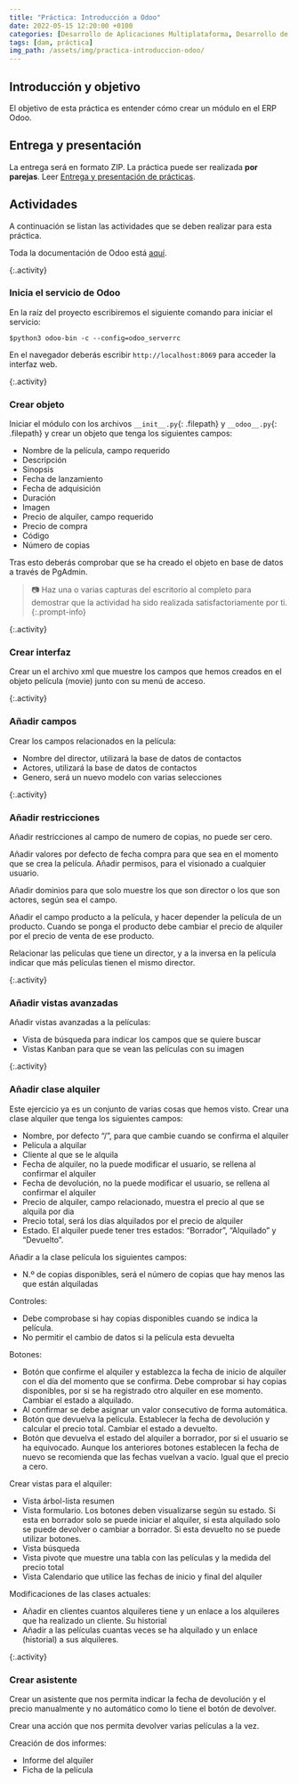 ```yaml
---
title: "Práctica: Introducción a Odoo"
date: 2022-05-15 12:20:00 +0100
categories: [Desarrollo de Aplicaciones Multiplataforma, Desarrollo de Interfaces]
tags: [dam, práctica]
img_path: /assets/img/practica-introduccion-odoo/
---
```


## Introducción y objetivo

El objetivo de esta práctica es entender cómo crear un módulo en el ERP Odoo.

## Entrega y presentación

La entrega será en formato ZIP. La práctica puede ser realizada **por parejas**. Leer [Entrega y presentación de prácticas](/posts/entrega-presentacion-practicas/).

## Actividades

A continuación se listan las actividades que se deben realizar para esta práctica.

Toda la documentación de Odoo está [aquí](https://www.odoo.com/documentation/15.0/es/developer.html).

{:.activity}
### Inicia el servicio de Odoo

En la raíz del proyecto escribiremos el siguiente comando para iniciar el servicio:

```console
$python3 odoo-bin -c --config=odoo_serverrc
```

En el navegador deberás escribir `http://localhost:8069` para acceder la interfaz web.

{:.activity}
### Crear objeto

Iniciar el módulo con los archivos `__init__.py`{: .filepath} y `__odoo__.py`{: .filepath} y crear un objeto que tenga los siguientes campos:

- Nombre de la película, campo requerido
- Descripción
- Sinopsis
- Fecha de lanzamiento
- Fecha de adquisición
- Duración
- Imagen
- Precio de alquiler, campo requerido
- Precio de compra
- Código
- Número de copias

Tras esto deberás comprobar que se ha creado el objeto en base de datos a través de PgAdmin.

> 📷 Haz una o varias capturas del escritorio al completo para demostrar que la actividad ha sido realizada satisfactoriamente por ti.
{:.prompt-info}

{:.activity}
### Crear interfaz

Crear un el archivo xml que muestre los campos que hemos creados en el objeto película  (movie) junto con su menú de acceso.

{:.activity}
### Añadir campos

Crear los campos relacionados en la película:

- Nombre del director, utilizará la base de datos de contactos
- Actores, utilizará la base de datos de contactos
- Genero, será un nuevo modelo con varias selecciones

{:.activity}
### Añadir restricciones

Añadir restricciones al campo de numero de copias, no puede ser cero.

Añadir valores por defecto de fecha compra para que sea en el momento que se crea la película. Añadir permisos, para el visionado a cualquier usuario.

Añadir dominios para que solo muestre los que son director o los que son actores, según sea el  campo.

Añadir el campo producto a la película, y hacer depender la película de un producto. Cuando se  ponga el producto debe cambiar el precio de alquiler por el precio de venta de ese producto.

Relacionar las películas que tiene un director, y a la inversa en la película indicar que más películas  tienen el mismo director.

{:.activity}
### Añadir vistas avanzadas

Añadir vistas avanzadas a la películas:

- Vista de búsqueda para indicar los campos que se quiere buscar
- Vistas Kanban para que se vean las películas con su imagen

{:.activity}
### Añadir clase alquiler

Este ejercicio ya es un conjunto de varias cosas que hemos visto.
Crear una clase alquiler que tenga los siguientes campos:

- Nombre, por defecto “/”, para que cambie cuando se confirma el alquiler
- Película a alquilar
- Cliente al que se le alquila
- Fecha de alquiler, no la puede modificar el usuario, se rellena al confirmar el alquiler
- Fecha de devolución, no la puede modificar el usuario, se rellena al confirmar el alquiler
- Precio de alquiler, campo relacionado, muestra el precio al que se alquila por dia
- Precio total, será los días alquilados por el precio de alquiler
- Estado. El alquiler puede tener tres estados: “Borrador”, “Alquilado” y “Devuelto”.

Añadir a la clase película los siguientes campos:

- N.º de copias disponibles, será el número de copias que hay menos las que están alquiladas

Controles:

- Debe comprobase si hay copias disponibles cuando se indica la película.
- No permitir el cambio de datos si la película esta devuelta

Botones:

- Botón que confirme el alquiler y establezca la fecha de inicio de alquiler con el día del momento que se confirma. Debe comprobar si hay copias disponibles, por si se ha registrado otro alquiler en ese momento. Cambiar el estado a alquilado.
- Al confirmar se debe asignar un valor consecutivo de forma automática.
- Botón que devuelva la película. Establecer la fecha de devolución y calcular el precio total. Cambiar el estado a devuelto.
- Botón que devuelva el estado del alquiler a borrador, por si el usuario se ha equivocado. Aunque los anteriores botones establecen la fecha de nuevo se recomienda que las fechas vuelvan a vacío. Igual que el precio a cero.

Crear vistas para el alquiler:

- Vista árbol-lista resumen
- Vista formulario. Los botones deben visualizarse según su estado. Si esta en borrador solo se puede iniciar el alquiler, si esta alquilado solo se puede devolver o cambiar a borrador. Si esta devuelto no se puede utilizar botones.
- Vista búsqueda
- Vista pivote que muestre una tabla con las películas y la medida del precio total
- Vista Calendario que utilice las fechas de inicio y final del alquiler

Modificaciones de las clases actuales:

- Añadir en clientes cuantos alquileres tiene y un enlace a los alquileres que ha realizado un cliente. Su historial
- Añadir a las películas cuantas veces se ha alquilado y un enlace (historial) a sus alquileres.

{:.activity}
### Crear asistente

Crear un asistente que nos permita indicar la fecha de devolución y el precio manualmente y no automático como lo tiene el botón de devolver.

Crear una acción que nos permita devolver varias películas a la vez.

Creación de dos informes:

- Informe del alquiler
- Ficha de la película
